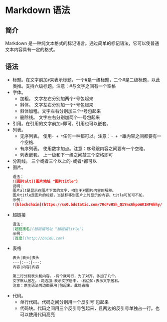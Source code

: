 # Markdown 语法

## 简介
Markdown 是一种纯文本格式的标记语言。通过简单的标记语法，它可以使普通文本内容具有一定的格式。

## 语法
- 标题。在文字前加`#`来表示标题，一个#是一级标题，二个#是二级标题，以此类推。支持六级标题。注意：#与文字之间有一个空格
- 字体。
  * 加粗。 文字左右分别加两个`*`号包起来
  * 斜体。 文字左右分别加一个`*`号包起来
  * 斜体加粗。文字左右分别加三个`*`号包起来
  * 删除线。 文字左右分别加两个`~~`号包起来
- 引用。在引用的文字前加`>`即可。引用也可以嵌套。
- 列表。
  + 无序列表。 使用` - + * `任何一种都可以。注意：` - + * `跟内容之间都要有一个空格.
  + 有序列表。 使用数字加点。注意：序号跟内容之间要有一个空格。
  + 列表嵌套。 上一级和下一级之间敲三个空格即可
- 分割线。 三个或者三个以上的`-`或者`*`都可以
- 图片。
  ```md
  语法：
  ![图片alt](图片地址 "图片title")
  说明：
  图片alt是显示在图片下面的文字，相当于对图片内容的解释。
  图片title是图片的标题，当鼠标移到图片上时显示的内容。title可加可不加。
  示例：
  ![blockchain](https://ss0.bdstatic.com/70cFvHSh_Q1YnxGkpoWK1HF6hhy/it/u=702257389,1274025419&fm=27&gp=0.jpg "区块链")
  ```
- 超链接
  ```md
  语法：
  [超链接名](超链接地址 "超链接title")
  示例：
  [百度](http://baidu.com)
  ```  
- 表格
  ```md
  表头|表头|表头
  ---|:--:|---:
  内容|内容|内容

  第二行分割表头和内容。-有个就可行，为了对齐，多加了几个。
  文字默认居左，-两边加:表示文字居中，-右边加:表示文字居右。
  注意：原生语法两边都要用|包起来。此处省略
  ```  
- 代码。
  * 单行代码。代码之间分别用一个反引号`包起来
  * 代码块。代码之间用三个反引号包起来，且两边的反引号单独占一行。也可以使用代码高亮